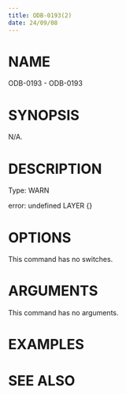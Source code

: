 ```yaml
---
title: ODB-0193(2)
date: 24/09/08
---
```


# NAME

ODB-0193 - ODB-0193

# SYNOPSIS

N/A.

# DESCRIPTION

Type: WARN

error: undefined LAYER {}

# OPTIONS

This command has no switches.

# ARGUMENTS

This command has no arguments.

# EXAMPLES

# SEE ALSO
